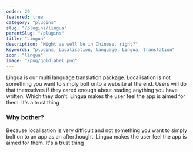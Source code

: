 ```yaml
---
order: 20
featured: true
category: "plugins"
slug: "/plugins/lingua"
parentSlug: "/plugins"
title: "Lingua"
description: "Might as well be in Chinese, right?"
keywords: "plugins, Localisation, language, Lingua, translation"
icon: "lingua"
image: "/png/goldlabel.png"
---
```

Lingua is our multi language translation package. Localisation is not something you want to simply bolt onto a website at the end. Users will do that themselves if they cared enough about reading anything you have written. Which they don't. Lingua makes the user feel the app is aimed for them. It's a trust thing

### Why bother?
Because localisation is very difficult and not something you want to simply bolt 
on to an app as an afterthought. Lingua makes the user feel the app is aimed for them. It's a trust thing